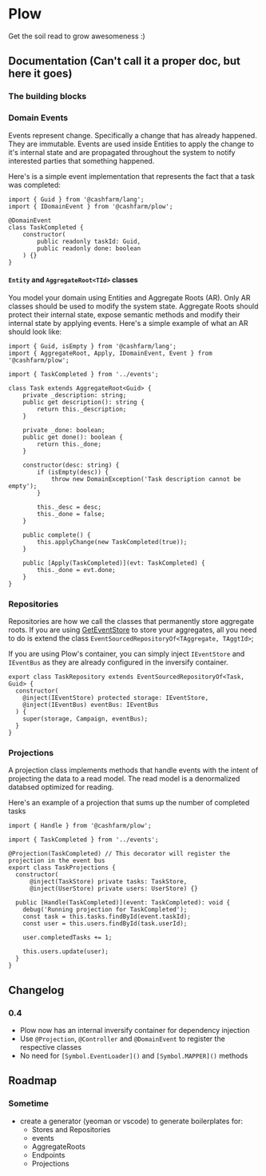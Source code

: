 # Plow

Get the soil read to grow awesomeness :)

## Documentation (Can't call it a proper doc, but here it goes)

### The building blocks

### Domain Events

Events represent change. Specifically a change that has already happened. They are immutable. Events are used inside Entities
to apply the change to it's internal state and are propagated throughout the system to notify interested parties that something happened.

Here's is a simple event implementation that represents the fact that a task was completed:

```
import { Guid } from '@cashfarm/lang';
import { IDomainEvent } from '@cashfarm/plow';

@DomainEvent
class TaskCompleted {
    constructor(
        public readonly taskId: Guid,
        public readonly done: boolean
    ) {}
}
```

#### `Entity` and `AggregateRoot<TId>` classes

You model your domain using Entities and Aggregate Roots (AR). Only AR classes should be used to modify the system state.
Aggregate Roots should protect their internal state, expose semantic methods and modify their internal state by applying
events. Here's a simple example of what an AR should look like:

```
import { Guid, isEmpty } from '@cashfarm/lang';
import { AggregateRoot, Apply, IDomainEvent, Event } from '@cashfarm/plow';

import { TaskCompleted } from '../events';

class Task extends AggregateRoot<Guid> {
    private _description: string;
    public get description(): string {
        return this._description;
    }

    private _done: boolean;
    public get done(): boolean {
        return this._done;
    }

    constructor(desc: string) {
        if (isEmpty(desc)) {
            throw new DomainException('Task description cannot be empty');
        }

        this._desc = desc;
        this._done = false;
    }

    public complete() {
        this.applyChange(new TaskCompleted(true));
    }

    public [Apply(TaskCompleted)](evt: TaskCompleted) {
        this._done = evt.done;
    }
}
```

### Repositories

Repositories are how we call the classes that permanently store aggregate roots.
If you are using [GetEventStore](http://geteventstore.com) to store your aggregates, all you
need to do is extend the class `EventSourcedRepositoryOf<TAggregate, TAggtId>`;

If you are using Plow's container, you can simply inject `IEventStore` and `IEventBus` as
they are already configured in the inversify container.

```
export class TaskRepository extends EventSourcedRepositoryOf<Task, Guid> {
  constructor(
    @inject(IEventStore) protected storage: IEventStore,
    @inject(IEventBus) eventBus: IEventBus
  ) {
    super(storage, Campaign, eventBus);
  }
}
```

### Projections

A projection class implements methods that handle events with the intent of projecting the data to
a read model. The read model is a denormalized databsed optimized for reading.

Here's an example of a projection that sums up the number of completed tasks

```
import { Handle } from '@cashfarm/plow';

import { TaskCompleted } from '../events';

@Projection(TaskCompleted) // This decorator will register the projection in the event bus
export class TaskProjections {
  constructor(
      @inject(TaskStore) private tasks: TaskStore,
      @inject(UserStore) private users: UserStore) {}

  public [Handle(TaskCompleted)](event: TaskCompleted): void {
    debug('Running projection for TaskCompleted');
    const task = this.tasks.findById(event.taskId);
    const user = this.users.findById(task.userId);

    user.completedTasks += 1;

    this.users.update(user);
  }
}
```

## Changelog

### 0.4

- Plow now has an internal inversify container for dependency injection
- Use `@Projection`, `@Controller` and `@DomainEvent` to register the respective classes
- No need for `[Symbol.EventLoader]()` and `[Symbol.MAPPER]()` methods

## Roadmap

### Sometime

- create a generator (yeoman or vscode) to generate boilerplates for:
    - Stores and Repositories
    - events
    - AggregateRoots
    - Endpoints
    - Projections
